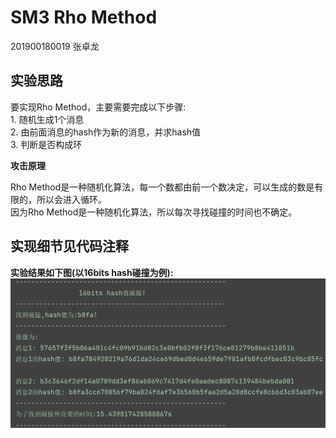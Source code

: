 # SM3 Rho Method

201900180019 张卓龙

## 实验思路

要实现Rho Method，主要需要完成以下步骤:    
    1. 随机生成1个消息  
    2. 由前面消息的hash作为新的消息，并求hash值   
    3. 判断是否构成环   
    
**攻击原理**

Rho Method是一种随机化算法，每一个数都由前一个数决定，可以生成的数是有限的，所以会进入循环。   
因为Rho Method是一种随机化算法，所以每次寻找碰撞的时间也不确定。

## 实现细节见代码注释

**实验结果如下图(以16bits hash碰撞为例):**    
![攻击结果](https://github.com/Zhang-SDU/cst-project/blob/main/SM3/sm3_rho_method/result.png)
